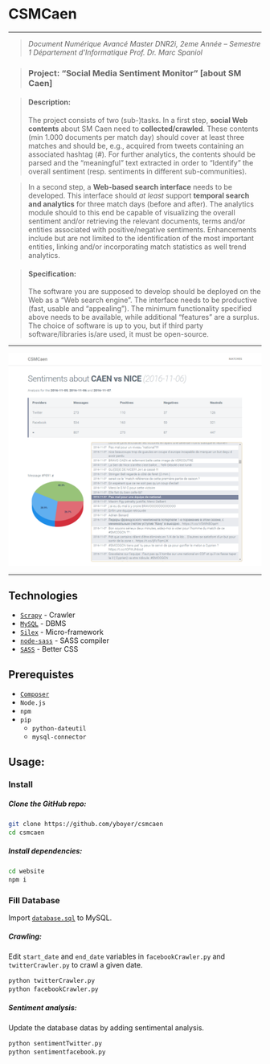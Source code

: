 # CSMCaen

---
> *Document Numérique Avancé*
> *Master DNR2i, 2eme Année – Semestre 1*
> *Département d'Informatique*
> *Prof. Dr. Marc Spaniol*

> ### Project: “Social Media Sentiment Monitor” [about SM Caen]  

> #### Description:
> The project consists of two (sub-)tasks. In a first step, **social Web contents** about SM Caen need to **collected/crawled**. These contents (min 1.000 documents per match day) should cover at least three matches and should be, e.g., acquired from tweets containing an associated hashtag (#). For further analytics, the contents should be parsed and the “meaningful” text extracted in order to “Identify” the overall sentiment (resp. sentiments in different sub-communities).

> In a second step, a **Web-based search interface** needs to be developed. This interface should *at least* support **temporal search and analytics** for three match days (before and after). The analytics module should to this end be capable of visualizing the overall sentiment and/or retrieving the relevant documents, terms and/or entities associated with positive/negative sentiments. Enhancements include but are not limited to the identification of the most important entities, linking and/or incorporating match statistics as well trend analytics.

> #### Specification:
> The software you are supposed to develop should be deployed on the Web as a “Web search engine”. The interface needs to be productive (fast, usable and “appealing”). The minimum functionality specified above needs to be available, while additional “features” are a surplus. The choice of software is up to you, but if third party software/libraries is/are used, it must be open-source.

---

![](.github/screen.png)

---
## Technologies
  - [`Scrapy`](https://scrapy.org/) - Crawler
  - [`MySQL`](http://www.mysql.com/) - DBMS
  - [`Silex`](http://silex.sensiolabs.org/) - Micro-framework
  - [`node-sass`](https://github.com/sass/node-sass) - SASS compiler
  - [`SASS`](http://sass-lang.com/) - Better CSS

## Prerequistes
  - [`Composer`](https://getcomposer.org/download/)
  - `Node.js`
  - `npm`
  - `pip`
    - `python-dateutil`
    - `mysql-connector`

## Usage:
### Install
##### Clone the GitHub repo:
```bash
git clone https://github.com/yboyer/csmcaen
cd csmcaen
```
##### Install dependencies:
```bash
cd website
npm i
```
### Fill Database
Import [`database.sql`](database.sql) to MySQL.

##### Crawling:
Edit `start_date` and `end_date` variables in `facebookCrawler.py` and `twitterCrawler.py` to crawl a given date.  
```bash
python twitterCrawler.py
python facebookCrawler.py
```
##### Sentiment analysis:
Update the database datas by adding sentimental analysis.
```bash
python sentimentTwitter.py
python sentimentfacebook.py
```
